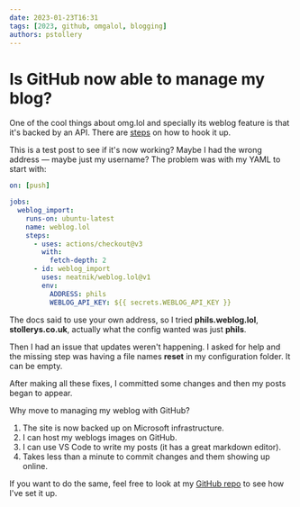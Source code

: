 ```yaml
---
date: 2023-01-23T16:31
tags: [2023, github, omgalol, blogging]
authors: pstollery
---
```


# Is GitHub now able to manage my blog?

One of the cool things about omg.lol and specially its weblog feature is that it's backed by an API. There are [steps](https://advent.weblog.lol/day-12) on how to hook it up. 

<!-- truncate -->

This is a test post to see if it's now working? Maybe I had the wrong address — maybe just my username? The problem was with my YAML to start with:

```yml
on: [push]

jobs:
  weblog_import:
    runs-on: ubuntu-latest
    name: weblog.lol
    steps:
      - uses: actions/checkout@v3
        with:
          fetch-depth: 2
      - id: weblog_import
        uses: neatnik/weblog.lol@v1
        env:
          ADDRESS: phils
          WEBLOG_API_KEY: ${{ secrets.WEBLOG_API_KEY }}
```

The docs said to use your own address, so I tried **phils.weblog.lol**, **stollerys.co.uk**, actually what the config wanted was just **phils**.

Then I had an issue that updates weren't happening. I asked for help and the missing step was having a file names **reset** in my configuration folder. It can be empty. 

After making all these fixes, I committed some changes and then my posts began to appear.

Why move to managing my weblog with GitHub?

1. The site is now backed up on Microsoft infrastructure.
1. I can host my weblogs images on GitHub.
1. I can use VS Code to write my posts (it has a great markdown editor).
1. Takes less than a minute to commit changes and them showing up online.

If you want to do the same, feel free to look at my [GitHub repo](https://github.com/PhilStollery/phils.weblog.lol) to see how I've set it up.